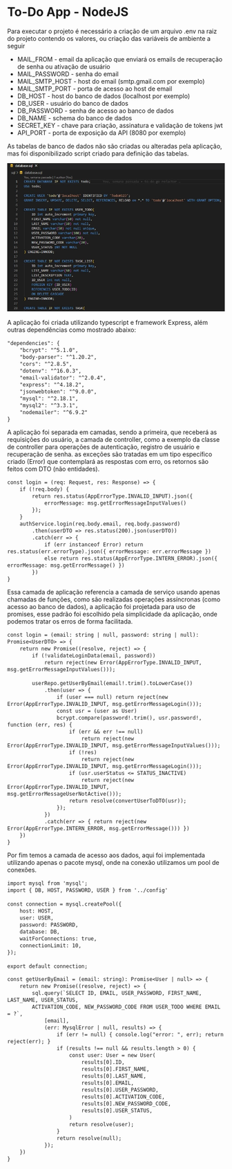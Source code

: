 # To-Do App - NodeJS

Para executar o projeto é necessário a criação de um arquivo .env na raiz do projeto contendo os valores, ou criação das variáveis de ambiente a seguir

- MAIL_FROM - email da aplicação que enviará os emails de recuperação de senha ou ativação de usuário
- MAIL_PASSWORD - senha do email
- MAIL_SMTP_HOST - host do email (smtp.gmail.com por exemplo)
- MAIL_SMTP_PORT - porta de acesso ao host de email
- DB_HOST - host do banco de dados (localhost por exemplo)
- DB_USER - usuário do banco de dados
- DB_PASSWORD - senha de acesso ao banco de dados
- DB_NAME - schema do banco de dados
- SECRET_KEY - chave para criação, assinatura e validação de tokens jwt
- API_PORT - porta de exposição da API (8080 por exemplo)

As tabelas de banco de dados não são criadas ou alteradas pela aplicação, mas foi disponibilizado script criado para definição das tabelas.

![SQL script for the project](./assets/database_sql.jpg "SQL script")

A aplicação foi criada utilizando typescript e framework Express, além outras dependências como mostrado abaixo:

```
"dependencies": {
    "bcrypt": "^5.1.0",
    "body-parser": "^1.20.2",
    "cors": "^2.8.5",
    "dotenv": "^16.0.3",
    "email-validator": "^2.0.4",
    "express": "^4.18.2",
    "jsonwebtoken": "^9.0.0",
    "mysql": "^2.18.1",
    "mysql2": "^3.3.1",
    "nodemailer": "^6.9.2"
}
```

A aplicação foi separada em camadas, sendo a primeira, que receberá as requisições do usuário, a camada de controller, como a exemplo da classe de controller para operações de autenticação, registro de usuário e recuperação de senha.
as exceções são tratadas em um tipo específico criado (Error) que contemplará as respostas com erro, os retornos são feitos com DTO (não entidades).

```
const login = (req: Request, res: Response) => {
    if (!req.body) {
        return res.status(AppErrorType.INVALID_INPUT).json({
            errorMessage: msg.getErrorMessageInputValues()
        });
    }
    authService.login(req.body.email, req.body.password)
        .then(userDTO => res.status(200).json(userDTO))
        .catch(err => {
            if (err instanceof Error) return res.status(err.errorType).json({ errorMessage: err.errorMessage })
            else return res.status(AppErrorType.INTERN_ERROR).json({ errorMessage: msg.getErrorMessage() })
        })
}
```

Essa camada de aplicação referencia a camada de serviço usando apenas chamadas de funções, como são realizadas operações assíncronas (como acesso ao banco de dados), a aplicação foi projetada para uso de promises, esse padrão foi escolhido pela simplicidade da aplicação, onde podemos tratar os erros de forma facilitada.

```
const login = (email: string | null, password: string | null): Promise<UserDTO> => {
    return new Promise((resolve, reject) => {
        if (!validateLoginData(email, password))
            return reject(new Error(AppErrorType.INVALID_INPUT, msg.getErrorMessageInputValues()));

        userRepo.getUserByEmail(email!.trim().toLowerCase())
            .then(user => {
                if (user === null) return reject(new Error(AppErrorType.INVALID_INPUT, msg.getErrorMessageLogin()));
                const usr = (user as User)
                bcrypt.compare(password!.trim(), usr.password!, function (err, res) {
                    if (err && err !== null)
                        return reject(new Error(AppErrorType.INVALID_INPUT, msg.getErrorMessageInputValues()));
                    if (!res)
                        return reject(new Error(AppErrorType.INVALID_INPUT, msg.getErrorMessageLogin()));
                    if (usr.userStatus <= STATUS_INACTIVE)
                        return reject(new Error(AppErrorType.INVALID_INPUT, msg.getErrorMessageUserNotActive()));
                    return resolve(convertUserToDTO(usr));
                });
            })
            .catch(err => { return reject(new Error(AppErrorType.INTERN_ERROR, msg.getErrorMessage())) })
    })
}
```

Por fim temos a camada de acesso aos dados, aqui foi implementada utilizando apenas o pacote mysql, onde na conexão utilizamos um pool de conexões.

```
import mysql from 'mysql';
import { DB, HOST, PASSWORD, USER } from '../config'

const connection = mysql.createPool({
    host: HOST,
    user: USER,
    password: PASSWORD,
    database: DB,
    waitForConnections: true,
    connectionLimit: 10,
});

export default connection;
```

```
const getUserByEmail = (email: string): Promise<User | null> => {
    return new Promise((resolve, reject) => {
        sql.query(`SELECT ID, EMAIL, USER_PASSWORD, FIRST_NAME, LAST_NAME, USER_STATUS, 
        ACTIVATION_CODE, NEW_PASSWORD_CODE FROM USER_TODO WHERE EMAIL = ?`,
            [email],
            (err: MysqlError | null, results) => {
                if (err != null) { console.log("error: ", err); return reject(err); }
                if (results !== null && results.length > 0) {
                    const user: User = new User(
                        results[0].ID,
                        results[0].FIRST_NAME,
                        results[0].LAST_NAME,
                        results[0].EMAIL,
                        results[0].USER_PASSWORD,
                        results[0].ACTIVATION_CODE,
                        results[0].NEW_PASSWORD_CODE,
                        results[0].USER_STATUS,
                    )
                    return resolve(user);
                }
                return resolve(null);
            });
    })
}
```

